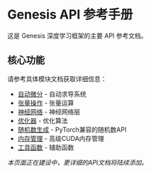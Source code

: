 # Genesis API 参考手册

这是 Genesis 深度学习框架的主要 API 参考文档。

## 核心功能

请参考具体模块文档获取详细信息：

- [自动微分](../api/autograd.md) - 自动求导系统
- [张量操作](../api/ndarray/index.md) - 张量运算  
- [神经网络](../api/nn/modules.md) - 神经网络层
- [优化器](../api/optim/optimizers.md) - 优化算法
- [随机数生成](random.md) - PyTorch兼容的随机数API
- [内存管理](memory.md) - 高级CUDA内存管理
- [工具函数](../api/utils/index.md) - 辅助函数

*本页面正在建设中，更详细的API文档将陆续添加。*
